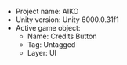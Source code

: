 <!-- UNITY CODE ASSIST INSTRUCTIONS START -->
- Project name: AIKO
- Unity version: Unity 6000.0.31f1
- Active game object:
  - Name: Credits Button
  - Tag: Untagged
  - Layer: UI
<!-- UNITY CODE ASSIST INSTRUCTIONS END -->